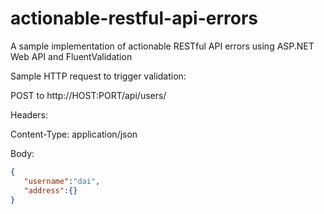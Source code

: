 # actionable-restful-api-errors
A sample implementation of actionable RESTful API errors using ASP.NET Web API and FluentValidation

Sample HTTP request to trigger validation:

POST to http://HOST:PORT/api/users/

Headers:

Content-Type: application/json

Body:

```json
{
   "username":"dai",
   "address":{}
}
```
